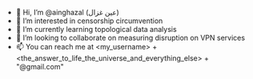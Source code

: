 - 👋 Hi, I’m @ainghazal (عين غزال)
- 👀 I’m interested in censorship circumvention
- 🌱 I’m currently learning topological data analysis
- 💞️ I’m looking to collaborate on measuring disruption on VPN services
- 📫 You can reach me at <my_username> + <the_answer_to_life_the_universe_and_everything_else> + "@gmail.com"

<!---
ainghazal/ainghazal is a ✨ special ✨ repository because its `README.md` (this file) appears on your GitHub profile.
You can click the Preview link to take a look at your changes.
--->
